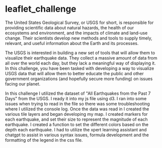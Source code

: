 # leaflet_challenge
The United States Geological Survey, or USGS for short, is responsible for providing scientific data about natural hazards, the health of our ecosystems and environment, and the impacts of climate and land-use change. Their scientists develop new methods and tools to supply timely, relevant, and useful information about the Earth and its processes.

The USGS is interested in building a new set of tools that will allow them to visualize their earthquake data. They collect a massive amount of data from all over the world each day, but they lack a meaningful way of displaying it. In this challenge, you have been tasked with developing a way to visualize USGS data that will allow them to better educate the public and other government organizations (and hopefully secure more funding) on issues facing our planet.

In this challenge I utilized the dataset of "All Earthquakes from the Past 7 Days" from the USGS. I ready it into my js file using d3. I ran into some issues when trying to read in the file so there was some troubleshooting where I utilized the console log. Once the data was read in I created the various tile layers and began developing my map. I created markers for each earthquake, and set their size to represent the magnitude of each earthquake. I created a function to set the different colors based on the depth each earthquake. I had to utilize the xpert learning assistant and chatgpt to assist in various syntax issues, formula development and the formatting of the legend in the css file. 
